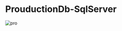 # ProuductionDb-SqlServer
![pro](https://github.com/GHAZI-ALANZI/ProuductionDb-SqlServer/assets/105205339/214d2610-6720-4365-bac3-4b5dbba9be80)
